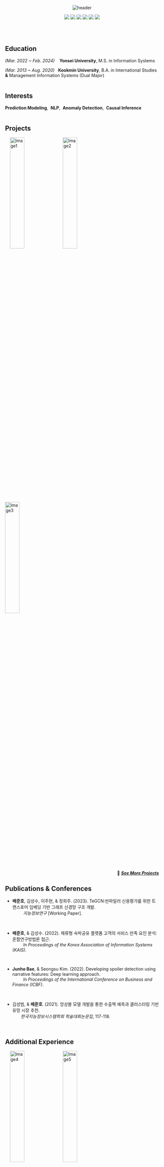 </br>
</br>

<div align="center">
  
![header](https://capsule-render.vercel.app/api?type=transparent&height=130&section=header&text=Junho%20Bae&fontSize=88&fontAlignY=38&desc=Data%20Scientist%20|%20AI%20Researcher%20&descAlignY=75&descAlign=60)

<img src="https://img.shields.io/badge/Python-3776AB?style=flat&logo=python&logoColor=white">
<img src="https://img.shields.io/badge/R-276DC3?style=flat&logo=r&logoColor=white">
<img src="https://img.shields.io/badge/SQL-4479A1?style=flat&logo=postgresql&logoColor=white">
<img src="https://img.shields.io/badge/PyTorch-EE4C2C?style=flat&logo=pytorch&logoColor=white">
<img src="https://img.shields.io/badge/BentoML-FF6F61?style=flat&logo=bentoml&logoColor=white">
<img src="https://img.shields.io/badge/Tableau-4CAF50?style=flat&logo=tableau&logoColor=white">
</div>

</br>
</br>
</br>

## Education
*(Mar. 2022 ~ Feb. 2024)*&nbsp;&nbsp;&nbsp;&nbsp;**Yonsei University**, M.S. in Information Systems <br>

*(Mar. 2013 ~ Aug. 2020)*&nbsp;&nbsp;&nbsp;**Kookmin University**, B.A. in International Studies **&** Management Information Systems (Dual Major)
</br>
</br>

## Interests

**Prediction Modeling**,&nbsp;  **NLP**,&nbsp; **Anomaly Detection**,&nbsp; **Causal Inference**
</br>
</br>

## Projects

<p align="center">

&nbsp;&nbsp;&nbsp;
[<img alt="Image1" width="30.5%" src="https://github-production-user-asset-6210df.s3.amazonaws.com/81394769/266812702-097467fd-7fcc-4729-9464-f22d199632aa.png" />](https://github.com/juunho/Completed_Projects/tree/main/AI%20%EC%8B%A0%EC%9A%A9%ED%8F%89%EA%B0%80%EB%AA%A8%ED%98%95%20%EA%B8%B0%EB%B0%98%20%EC%B1%97%EB%B4%87%20%EC%84%9C%EB%B9%84%EC%8A%A4%20%EA%B5%AC%ED%98%84)
&nbsp;&nbsp;&nbsp;
[<img alt="Image2" width="30.5%" src="https://github-production-user-asset-6210df.s3.amazonaws.com/81394769/266812746-eb4cb00f-d5d5-4dac-afaa-c609c414f398.png" />](https://github.com/juunho/Completed_Projects/tree/main/MLOps%20%EA%B8%B0%EB%B0%98%20%EC%A0%9C%EC%A1%B0%EC%84%A4%EB%B9%84%20%EC%9D%B4%EC%83%81%ED%83%90%EC%A7%80%20%EB%AA%A8%EB%8D%B8%20%EA%B5%AC%EC%B6%95)
&nbsp;&nbsp;&nbsp;
[<img alt="Image3" width="30.5%" src="https://github-production-user-asset-6210df.s3.amazonaws.com/81394769/266812765-72d63b32-38ff-49c3-ba5c-4c58c680e320.png" />](https://github.com/juunho/Suwon-2021/tree/main)

</p>

<div align="right">

:rocket: [***See More Projects***](https://github.com/juunho/Completed_Projects)

</div
</br>

## Publications & Conferences

- **배준호**, 김성수, 이주현, & 정희주. (2023). TeGCN:씬파일러 신용평가를 위한 트랜스포머 임베딩 기반 그래프 신경망 구조 개발. </br>
&nbsp;&nbsp;&nbsp;&nbsp;&nbsp;&nbsp;&nbsp;&nbsp;&nbsp;*지능정보연구* [Working Paper].

      
</br>
      
- **배준호**, & 김성수. (2022). 체류형 숙박공유 플랫폼 고객의 서비스 만족 요인 분석: 혼합연구방법론 접근. </br>
&nbsp;&nbsp;&nbsp;&nbsp;&nbsp;&nbsp;&nbsp;&nbsp;&nbsp;*In Proceedings of the Korea Association of Information Systems (KAIS)*.

</br>

- **Junho Bae**, & Seongsu Kim. (2022). Developing spoiler detection using narrative features: Deep learning approach.  </br>
&nbsp;&nbsp;&nbsp;&nbsp;&nbsp;&nbsp;&nbsp;&nbsp;&nbsp;*In Proceedings of the International Conference on Business and Finance (ICBF)*.

</br>

- 김성범, & **배준호**. (2021). 앙상블 모델 개발을 통한 수출액 예측과 클러스터링 기반 유망 시장 추천. </br>
&nbsp;&nbsp;&nbsp;&nbsp;&nbsp;&nbsp; *한국지능정보시스템학회 학술대회논문집*, 117-118.
</br>


## Additional Experience
<p align="center">

&nbsp;&nbsp;&nbsp;
[<img alt="Image4" width="30.5%" src="https://user-images.githubusercontent.com/81394769/266812806-39ce8475-eb37-4f1f-825f-05371c7cdfce.png" />](https://github.com/juunho/Completed_Projects/tree/5a4da15923834c97c659a3add99908728d6e9f14/AI%20%EC%8B%A0%EC%9A%A9%ED%8F%89%EA%B0%80%EB%AA%A8%ED%98%95%20%EA%B8%B0%EB%B0%98%20%EC%B1%97%EB%B4%87%20%EC%84%9C%EB%B9%84%EC%8A%A4%20%EA%B5%AC%ED%98%84)
&nbsp;&nbsp;&nbsp;
[<img alt="Image5" width="30.5%" src="https://user-images.githubusercontent.com/81394769/266812827-86bb193d-442c-4120-958d-78b335c65105.png" />](https://github.com/juunho/Completed_Projects/tree/5a4da15923834c97c659a3add99908728d6e9f14/AI%20%EC%8B%A0%EC%9A%A9%ED%8F%89%EA%B0%80%EB%AA%A8%ED%98%95%20%EA%B8%B0%EB%B0%98%20%EC%B1%97%EB%B4%87%20%EC%84%9C%EB%B9%84%EC%8A%A4%20%EA%B5%AC%ED%98%84)
&nbsp;&nbsp;&nbsp;
[<img alt="Image6" width="30.5%" src="https://user-images.githubusercontent.com/81394769/266812839-c705c7e8-f8b1-4ef1-9ad9-82c3ebbbad04.png" />](https://github.com/juunho/Completed_Projects/tree/5a4da15923834c97c659a3add99908728d6e9f14/AI%20%EC%8B%A0%EC%9A%A9%ED%8F%89%EA%B0%80%EB%AA%A8%ED%98%95%20%EA%B8%B0%EB%B0%98%20%EC%B1%97%EB%B4%87%20%EC%84%9C%EB%B9%84%EC%8A%A4%20%EA%B5%AC%ED%98%84)
&nbsp;&nbsp;&nbsp;

</p>

</br>

## Miscellaneous Works

<details>
<summary><b>Code Documentation</b></summary>

  - Econometric Models
  
  - Dive into Deep Learning: Recommender Systems
    
</details>


<details>
<summary><b>Prosocial Project</b></summary>

  - [ESG Rating](https://github.com/juunho/Side_Projects#prosocial-project)

  - 
    
</details>
